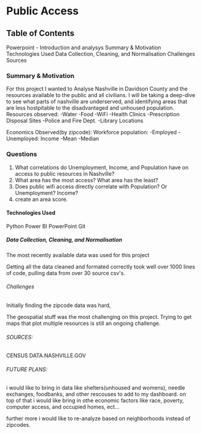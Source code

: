 # Public Access

## Table of Contents
Powerpoint - Introduction and analysys
Summary & Motivation
Technologies Used
Data Collection, Cleaning, and Normalisation
Challenges
Sources


### Summary & Motivation
For this project I wanted to Analyse Nashville in Davidson County and the resources available to the public and all civilians. I will be taking a deep-dive to see what parts of nashville are underserved, and identifying areas that are less hostpitable to the disadvantaged and unhoused population.
Resources observed:
-Water
-Food
-WiFi
-Health Clinics
-Prescription Disposal Sites
-Police and Fire Dept.
-Library Locations

Economics Observed(by zipcode):
Workforce population:
-Employed
-Unemployed:
Income
-Mean
-Median

### Questions
1. What correlations do Unemployment, Income, and Population have on access to public resources in Nashville? 
2. What area has the most access? What area has the least?
3. Does public wifi access directly correlate with Population? Or Unemployment? Income?
4. create an area score.

#### Technologies Used
Python
Power BI
PowerPoint
Git


##### Data Collection, Cleaning, and Normalisation
The most recently available data was used for this project

Getting all the data cleaned and formated correctly took well over 1000 lines of code, pulling data from over 30 source csv's.

###### Challenges
Initially finding the zipcode data was hard, 

The geospatial stuff was the most challenging on this project. 
Trying to get maps that plot multiple resources is still an ongoing challenge.



###### SOURCES:
CENSUS
DATA.NASHVILLE.GOV

###### FUTURE PLANS:
i would like to bring in data like shelters(unhoused and womens), needle exchanges, foodbanks, and other rescouses to add to my dashboard. on top of that i would like bring in othe economic factors like race, poverty, computer access, and occupied homes, ect...

further more i would like to re-analyze based on neighborhoods instead of zipcodes.